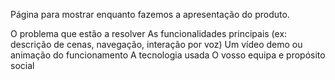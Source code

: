 Página para mostrar enquanto fazemos a apresentação do produto.


O problema que estão a resolver
As funcionalidades principais (ex: descrição de cenas, navegação, interação por voz)
Um vídeo demo ou animação do funcionamento
A tecnologia usada
O vosso equipa e propósito social